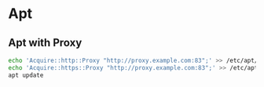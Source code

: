 # Apt

## Apt with Proxy

```bash
echo 'Acquire::http::Proxy "http://proxy.example.com:83";' >> /etc/apt/apt.conf.d/proxy.conf
echo 'Acquire::https::Proxy "http://proxy.example.com:83";' >> /etc/apt/apt.conf.d/proxy.conf
apt update
```
